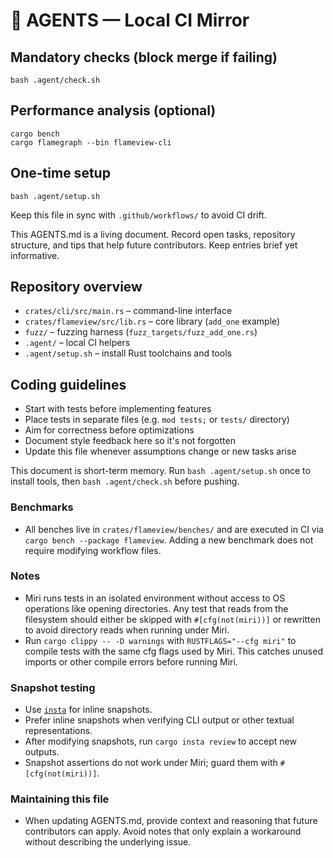 # 🤖 AGENTS — Local CI Mirror

## Mandatory checks (block merge if failing)
    bash .agent/check.sh

## Performance analysis (optional)
    cargo bench
    cargo flamegraph --bin flameview-cli

## One-time setup
    bash .agent/setup.sh

Keep this file in sync with `.github/workflows/` to avoid CI drift.

This AGENTS.md is a living document. Record open tasks, repository structure,
and tips that help future contributors. Keep entries brief yet informative.

## Repository overview
- `crates/cli/src/main.rs` – command-line interface
- `crates/flameview/src/lib.rs` – core library (`add_one` example)
- `fuzz/` – fuzzing harness (`fuzz_targets/fuzz_add_one.rs`)
- `.agent/` – local CI helpers
- `.agent/setup.sh` – install Rust toolchains and tools

## Coding guidelines
- Start with tests before implementing features
- Place tests in separate files (e.g. `mod tests;` or `tests/` directory)
- Aim for correctness before optimizations
- Document style feedback here so it's not forgotten
- Update this file whenever assumptions change or new tasks arise

This document is short-term memory. Run `bash .agent/setup.sh` once to install
tools, then `bash .agent/check.sh` before pushing.

### Benchmarks
- All benches live in `crates/flameview/benches/` and are executed in CI via
  `cargo bench --package flameview`. Adding a new benchmark does not require
  modifying workflow files.

### Notes
- Miri runs tests in an isolated environment without access to OS operations like opening directories. Any test that reads from the filesystem should either be skipped with `#[cfg(not(miri))]` or rewritten to avoid directory reads when running under Miri.
- Run `cargo clippy -- -D warnings` with `RUSTFLAGS="--cfg miri"` to compile tests with the same cfg flags used by Miri. This catches unused imports or other compile errors before running Miri.

### Snapshot testing
- Use [`insta`](https://insta.rs/) for inline snapshots.
- Prefer inline snapshots when verifying CLI output or other textual representations.
- After modifying snapshots, run `cargo insta review` to accept new outputs.
- Snapshot assertions do not work under Miri; guard them with `#[cfg(not(miri))]`.

### Maintaining this file
- When updating AGENTS.md, provide context and reasoning that future contributors can apply. Avoid notes that only explain a workaround without describing the underlying issue.
